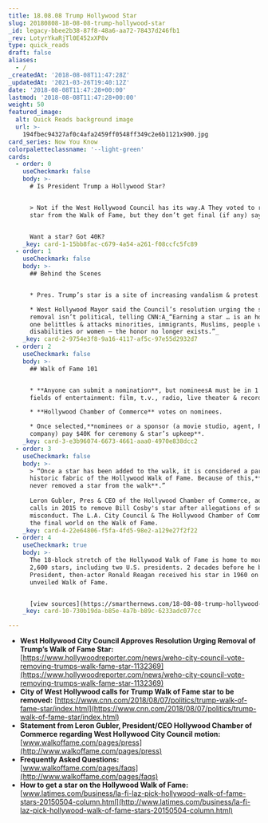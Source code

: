```yaml
---
title: 18.08.08 Trump Hollywood Star
slug: 20180808-18-08-08-trump-hollywood-star
_id: legacy-bbee2b38-87f8-48a6-aa72-78437d246fb1
_rev: LotyrYkaRjTl0E452xXP8v
type: quick_reads
draft: false
aliases:
  - /
_createdAt: '2018-08-08T11:47:28Z'
_updatedAt: '2021-03-26T19:40:12Z'
date: '2018-08-08T11:47:28+00:00'
lastmod: '2018-08-08T11:47:28+00:00'
weight: 50
featured_image:
  alt: Quick Reads background image
  url: >-
    194fbec94327af0c4afa2459ff0548ff349c2e6b1121x900.jpg
card_series: Now You Know
colorpaletteclassname: '--light-green'
cards:
  - order: 0
    useCheckmark: false
    body: >-
      # Is President Trump a Hollywood Star?


      > Not if the West Hollywood Council has its way.A They voted to remove his
      star from the Walk of Fame, but they don’t get final (if any) say.


      Want a star? Got 40K?
    _key: card-1-15bb8fac-c679-4a54-a261-f08ccfc5fc89
  - order: 1
    useCheckmark: false
    body: >-
      ## Behind the Scenes


      * Pres. Trump’s star is a site of increasing vandalism & protest.

      * West Hollywood Mayor said the Council’s resolution urging the star’s
      removal isn’t political, telling CNN:A_“Earning a star … is an honor. When
      one belittles & attacks minorities, immigrants, Muslims, people with
      disabilities or women — the honor no longer exists.”_
    _key: card-2-9754e3f8-9a16-4117-af5c-97e55d2932d7
  - order: 2
    useCheckmark: false
    body: >-
      ## Walk of Fame 101


      * **Anyone can submit a nomination**, but nomineesA must be in 1 of 5
      fields of entertainment: film, t.v., radio, live theater & recording.

      * **Hollywood Chamber of Commerce** votes on nominees.

      * Once selected,**nominees or a sponsor (a movie studio, agent, PR
      company) pay $40K for ceremony & star’s upkeep**.
    _key: card-3-e3b96074-6673-4661-aaa0-4970e838dcc2
  - order: 3
    useCheckmark: false
    body: >-
      > “Once a star has been added to the walk, it is considered a part of the
      historic fabric of the Hollywood Walk of Fame. Because of this,**we have
      never removed a star from the walk**.”  
        
      Leron Gubler, Pres & CEO of the Hollywood Chamber of Commerce, addressing
      calls in 2015 to remove Bill Cosby's star after allegations of sexual
      misconduct. The L.A. City Council & The Hollywood Chamber of Commerce have
      the final world on the Walk of Fame.
    _key: card-4-22e64806-f5fa-4fd5-98e2-a129e27f2f22
  - order: 4
    useCheckmark: true
    body: >-
      The 18-block stretch of the Hollywood Walk of Fame is home to more than
      2,600 stars, including two U.S. presidents. 2 decades before he became
      President, then-actor Ronald Reagan received his star in 1960 on the newly
      unveiled Walk of Fame.


      [view sources](https://smarthernews.com/18-08-08-trump-hollywood-star/)
    _key: card-10-730b19da-b85e-4a7b-b89c-6233adc077cc

---
```

* **West Hollywood City Council Approves Resolution Urging Removal of Trump’s Walk of Fame Star:**  
[https://www.hollywoodreporter.com/news/weho-city-council-vote-removing-trumps-walk-fame-star-1132369](https://www.hollywoodreporter.com/news/weho-city-council-vote-removing-trumps-walk-fame-star-1132369)
* **City of West Hollywood calls for Trump Walk of Fame star to be removed:** [https://www.cnn.com/2018/08/07/politics/trump-walk-of-fame-star/index.html](https://www.cnn.com/2018/08/07/politics/trump-walk-of-fame-star/index.html)
* **Statement from Leron Gubler, President/CEO Hollywood Chamber of Commerce regarding West Hollywood City Council motion:**  
[www.walkoffame.com/pages/press](http://www.walkoffame.com/pages/press)
* **Frequently Asked Questions:**  
[www.walkoffame.com/pages/faqs](http://www.walkoffame.com/pages/faqs)
* **How to get a star on the Hollywood Walk of Fame:**  
[www.latimes.com/business/la-fi-laz-pick-hollywood-walk-of-fame-stars-20150504-column.html](http://www.latimes.com/business/la-fi-laz-pick-hollywood-walk-of-fame-stars-20150504-column.html)
